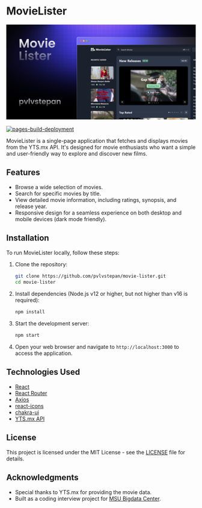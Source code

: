 # MovieLister

![cover](public/cover.png)

[![pages-build-deployment](https://github.com/pvlvstepan/movie-lister/actions/workflows/pages/pages-build-deployment/badge.svg)](https://github.com/pvlvstepan/movie-lister/actions/workflows/pages/pages-build-deployment)

MovieLister is a single-page application that fetches and displays movies from the YTS.mx API. It's designed for movie enthusiasts who want a simple and user-friendly way to explore and discover new films.

## Features

- Browse a wide selection of movies.
- Search for specific movies by title.
- View detailed movie information, including ratings, synopsis, and release year.
- Responsive design for a seamless experience on both desktop and mobile devices (dark mode friendly).

## Installation

To run MovieLister locally, follow these steps:

1. Clone the repository:

   ```bash
   git clone https://github.com/pvlvstepan/movie-lister.git
   cd movie-lister
   ```

2. Install dependencies (Node.js v12 or higher, but not higher than v16 is required):

   ```bash
   npm install
   ```

3. Start the development server:

   ```bash
   npm start
   ```

4. Open your web browser and navigate to `http://localhost:3000` to access the application.


## Technologies Used

- [React](https://react.dev/)
- [React Router](https://reactrouter.com/)
- [Axios](https://github.com/axios/axios)
- [react-icons](https://react-icons.github.io/react-icons/)
- [chakra-ui](https://chakra-ui.com/)
- [YTS.mx API](https://yts.mx/api)

## License

This project is licensed under the MIT License - see the [LICENSE](LICENSE) file for details.

## Acknowledgments

- Special thanks to YTS.mx for providing the movie data.
- Built as a coding interview project for [MSU Bigdata Center](https://github.com/msubigdata).
